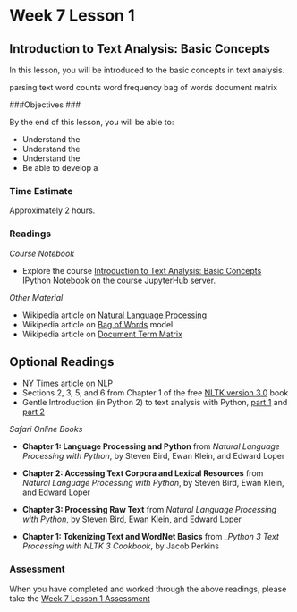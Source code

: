 # Week 7 Lesson 1 #
## Introduction to Text Analysis: Basic Concepts ##

In this lesson, you will be introduced to the basic concepts in text analysis.

parsing text
word counts
word frequency
bag of words
document matrix

###Objectives ###

By the end of this lesson, you will be able to:

- Understand the 
- Understand the 
- Understand the 
- Be able to develop a 

### Time Estimate ###

Approximately 2 hours.

### Readings ####

_Course Notebook_

- Explore the course [Introduction to Text Analysis: Basic Concepts][l1nb]
IPython Notebook on the course JupyterHub server.

_Other Material_

- Wikipedia article on [Natural Language Processing][wnlp]
- Wikipedia article on [Bag of Words][wbow] model
- Wikipedia article on [Document Term Matrix][wdtm]


## Optional Readings ##

- NY Times [article on NLP][nytnlp]
- Sections 2, 3, 5, and 6 from Chapter 1 of the free [NLTK version 3.0][nltk3] book
- Gentle Introduction (in Python 2) to text analysis with Python, [part 1][nctap1] and [part 2][nctap2]

_Safari Online Books_

- **Chapter 1: Language Processing and Python** from _Natural Language Processing with Python_, by Steven Bird, Ewan Klein, and Edward Loper
- **Chapter 2: Accessing Text Corpora and Lexical Resources** from _Natural Language Processing with Python_, by Steven Bird, Ewan Klein, and Edward Loper
- **Chapter 3: Processing Raw Text** from _Natural Language Processing with Python_, by Steven Bird, Ewan Klein, and Edward Loper

- **Chapter 1: Tokenizing Text and WordNet Basics** from __Python 3 Text Processing with NLTK 3 Cookbook_, by Jacob Perkins

### Assessment ###

When you have completed and worked through the above readings, please take the [Week 7 Lesson 1 Assessment][la]

[l1nb]: notebooks/intro2rs.ipynb
[la]: https://learn.illinois.edu/mod/quiz/

[wnlp]: https://en.wikipedia.org/wiki/Natural_language_processing
[wbow]: https://en.wikipedia.org/wiki/Bag-of-words_model
[wdtm]: https://en.wikipedia.org/wiki/Document-term_matrix


[nytnlp]: http://www.nytimes.com/2003/10/16/technology/circuits/16mine.html?pagewanted=print
[nltk3]: http://www.nltk.org/book/ch01.html

[nctap1]: http://nealcaren.web.unc.edu/an-introduction-to-text-analysis-with-python-part-1/
[nctap2]: http://nealcaren.web.unc.edu/an-introduction-to-text-analysis-with-python-part-2/

